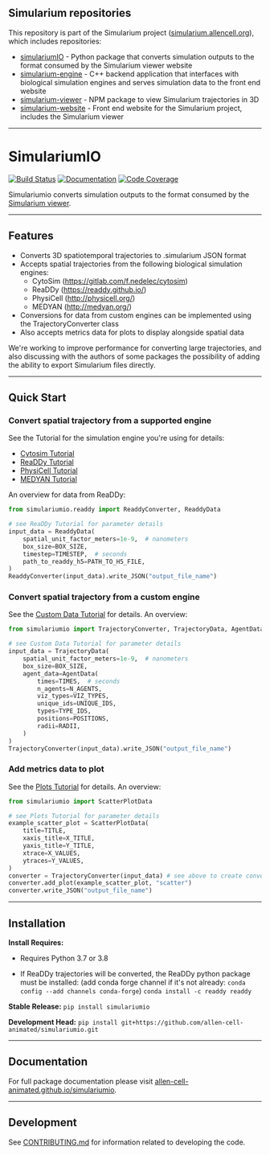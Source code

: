 ## Simularium repositories
This repository is part of the Simularium project ([simularium.allencell.org](https://simularium.allencell.org)), which includes repositories:
- [simulariumIO](https://github.com/allen-cell-animated/simulariumio) - Python package that converts simulation outputs to the format consumed by the Simularium viewer website
- [simularium-engine](https://github.com/allen-cell-animated/simularium-engine) - C++ backend application that interfaces with biological simulation engines and serves simulation data to the front end website
- [simularium-viewer](https://github.com/allen-cell-animated/simularium-viewer) - NPM package to view Simularium trajectories in 3D
- [simularium-website](https://github.com/allen-cell-animated/simularium-website) - Front end website for the Simularium project, includes the Simularium viewer

---

# SimulariumIO

[![Build Status](https://github.com/allen-cell-animated/simulariumio/workflows/Build%20Master/badge.svg)](https://github.com/allen-cell-animated/simulariumio/actions)
[![Documentation](https://github.com/allen-cell-animated/simulariumio/workflows/Documentation/badge.svg)](https://allen-cell-animated.github.io/simulariumio)
[![Code Coverage](https://codecov.io/gh/allen-cell-animated/simulariumio/branch/master/graph/badge.svg)](https://codecov.io/gh/allen-cell-animated/simulariumio)

Simulariumio converts simulation outputs to the format consumed by the [Simularium viewer](https://simularium.allencell.org/).

---

## Features
* Converts 3D spatiotemporal trajectories to .simularium JSON format
* Accepts spatial trajectories from the following biological simulation engines:
    * CytoSim (https://gitlab.com/f.nedelec/cytosim)
    * ReaDDy (https://readdy.github.io/)
    * PhysiCell (http://physicell.org/)
    * MEDYAN (http://medyan.org/)
* Conversions for data from custom engines can be implemented using the TrajectoryConverter class
* Also accepts metrics data for plots to display alongside spatial data

We're working to improve performance for converting large trajectories, and also discussing with the authors of some packages the possibility of adding the ability to export Simularium files directly.

___

## Quick Start

### Convert spatial trajectory from a supported engine
See the Tutorial for the simulation engine you're using for details:
* [Cytosim Tutorial](examples/Tutorial_cytosim.ipynb)
* [ReaDDy Tutorial](examples/Tutorial_readdy.ipynb)
* [PhysiCell Tutorial](examples/Tutorial_physicell.ipynb)
* [MEDYAN Tutorial](examples/Tutorial_medyan.ipynb)

An overview for data from ReaDDy:
```python
from simulariumio.readdy import ReaddyConverter, ReaddyData

# see ReaDDy Tutorial for parameter details
input_data = ReaddyData(
    spatial_unit_factor_meters=1e-9,  # nanometers
    box_size=BOX_SIZE,
    timestep=TIMESTEP,  # seconds
    path_to_readdy_h5=PATH_TO_H5_FILE,
)
ReaddyConverter(input_data).write_JSON("output_file_name")
```

### Convert spatial trajectory from a custom engine
See the [Custom Data Tutorial](examples/Tutorial_custom.ipynb) for details. An overview:
```python
from simulariumio import TrajectoryConverter, TrajectoryData, AgentData

# see Custom Data Tutorial for parameter details
input_data = TrajectoryData(  
    spatial_unit_factor_meters=1e-9,  # nanometers
    box_size=BOX_SIZE,
    agent_data=AgentData(
        times=TIMES,  # seconds
        n_agents=N_AGENTS,
        viz_types=VIZ_TYPES,
        unique_ids=UNIQUE_IDS,
        types=TYPE_IDS,
        positions=POSITIONS,
        radii=RADII,
    )
)
TrajectoryConverter(input_data).write_JSON("output_file_name")
```

### Add metrics data to plot
See the [Plots Tutorial](examples/Tutorial_plots.ipynb) for details. An overview:
```python
from simulariumio import ScatterPlotData

# see Plots Tutorial for parameter details
example_scatter_plot = ScatterPlotData(
    title=TITLE,
    xaxis_title=X_TITLE,
    yaxis_title=Y_TITLE,
    xtrace=X_VALUES,
    ytraces=Y_VALUES,
)
converter = TrajectoryConverter(input_data) # see above to create converter
converter.add_plot(example_scatter_plot, "scatter")
converter.write_JSON("output_file_name")
```
___

## Installation
**Install Requires:** 

* Requires Python 3.7 or 3.8

* If ReaDDy trajectories will be converted, the ReaDDy python package must be installed:
(add conda forge channel if it's not already: `conda config --add channels conda-forge`)
`conda install -c readdy readdy`

**Stable Release:** `pip install simulariumio`

**Development Head:** `pip install git+https://github.com/allen-cell-animated/simulariumio.git`

___

## Documentation
For full package documentation please visit [allen-cell-animated.github.io/simulariumio](https://allen-cell-animated.github.io/simulariumio).

___

## Development
See [CONTRIBUTING.md](CONTRIBUTING.md) for information related to developing the code.

